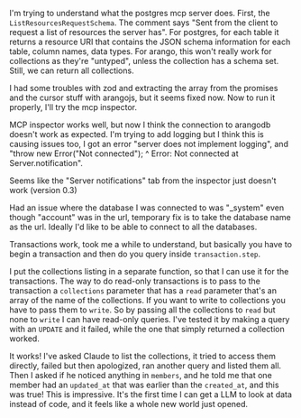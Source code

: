 I'm trying to understand what the postgres mcp server does. First, the `ListResourcesRequestSchema`. The comment says "Sent from the client to request a list of resources the server has". For postgres, for each table it returns a resource URI that contains the JSON schema information for each table, column names, data types. For arango, this won't really work for collections as they're "untyped", unless the collection has a schema set. Still, we can return all collections.

I had some troubles with zod and extracting the array from the promises and the cursor stuff with arangojs, but it seems fixed now. Now to run it properly, I'll try the mcp inspector.

MCP inspector works well, but now I think the connection to arangodb doesn't work as expected. I'm trying to add logging but I think this is causing issues too, I got an error "server does not implement logging", and "throw new Error("Not connected"); ^ Error: Not connected at Server.notification".

Seems like the "Server notifications" tab from the inspector just doesn't work (version 0.3)

Had an issue where the database I was connected to was "_system" even though "account" was in the url, temporary fix is to take the database name as the url. Ideally I'd like to be able to connect to all the databases.

Transactions work, took me a while to understand, but basically you have to begin a transaction and then do you query inside `transaction.step`.

I put the collections listing in a separate function, so that I can use it for the transactions. The way to do read-only transactions is to pass to the transaction a `collections` parameter that has a `read` parameter that's an array of the name of the collections. If you want to write to collections you have to pass them to `write`. So by passing all the collections to `read` but none to `write` I can have read-only queries. I've tested it by making a query with an `UPDATE` and it failed, while the one that simply returned a collection worked.

It works! I've asked Claude to list the collections, it tried to access them directly, failed but then apologized, ran another query and listed them all. Then I asked if he noticed anything in `members`, and he told me that one member had an `updated_at` that was earlier than the `created_at`, and this was true! This is impressive. It's the first time I can get a LLM to look at data instead of code, and it feels like a whole new world just opened.